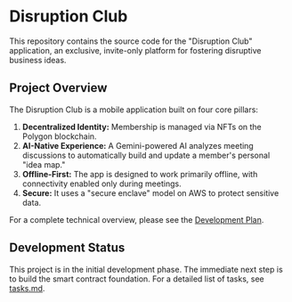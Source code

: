 # Disruption Club

This repository contains the source code for the "Disruption Club" application, an exclusive, invite-only platform for fostering disruptive business ideas.

## Project Overview

The Disruption Club is a mobile application built on four core pillars:

1.  **Decentralized Identity:** Membership is managed via NFTs on the Polygon blockchain.
2.  **AI-Native Experience:** A Gemini-powered AI analyzes meeting discussions to automatically build and update a member's personal "idea map."
3.  **Offline-First:** The app is designed to work primarily offline, with connectivity enabled only during meetings.
4.  **Secure:** It uses a "secure enclave" model on AWS to protect sensitive data.

For a complete technical overview, please see the [Development Plan](development_plan.md).

## Development Status

This project is in the initial development phase. The immediate next step is to build the smart contract foundation. For a detailed list of tasks, see [tasks.md](tasks.md).
